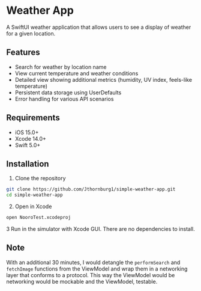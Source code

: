 # Weather App

A SwiftUI weather application that allows users to see a display of weather for a given location.

## Features

- Search for weather by location name
- View current temperature and weather conditions
- Detailed view showing additional metrics (humidity, UV index, feels-like temperature)
- Persistent data storage using UserDefaults
- Error handling for various API scenarios

## Requirements

- iOS 15.0+
- Xcode 14.0+
- Swift 5.0+

## Installation

1. Clone the repository
```bash
git clone https://github.com/Jthornburg1/simple-weather-app.git
cd simple-weather-app
```
2. Open in Xcode
```bash
open NooroTest.xcodeproj
```
3 Run in the simulator with Xcode GUI. There are no dependencies to install.

## Note
With an additional 30 minutes, I would detangle the `performSearch` and `fetchImage` functions from the ViewModel and wrap them in a networking layer that conforms to a protocol. This way the ViewModel would be networking would be mockable and the ViewModel, testable.


